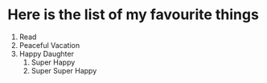 # Here is the list of my favourite things
1. Read
2. Peaceful Vacation
3. Happy Daughter
   1. Super Happy
   2. Super Super Happy
